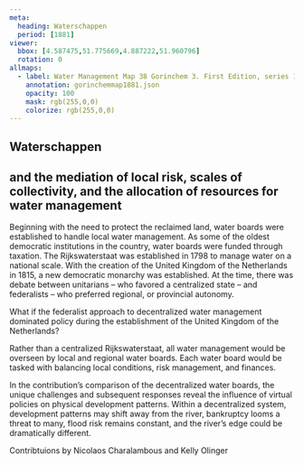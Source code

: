 ```yaml
---
meta:
  heading: Waterschappen
  period: [1881]
viewer:
  bbox: [4.587475,51.775669,4.887222,51.960796]
  rotation: 0
allmaps:
  - label: Water Management Map 38 Gorinchem 3. First Edition, series 1, 1881. 690 x 555 mm. Scale 1:10000. Rijkswaterstaat.
    annotation: gorinchemmap1881.json
    opacity: 100
    mask: rgb(255,0,0)
    colorize: rgb(255,0,0)
---
```


## Waterschappen

## and the mediation of local risk, scales of collectivity, and the allocation of resources for water management


Beginning with the need to protect the  reclaimed land, water boards were established to handle local water management. As some of the oldest democratic institutions in the country, water boards were funded through taxation. The Rijkswaterstaat was established in 1798 to manage water on a national scale. With the creation of the United Kingdom of the Netherlands in 1815, a new democratic monarchy was established. At the time, there was debate between unitarians – who favored a centralized state – and federalists – who preferred regional, or provincial autonomy. 

What if the federalist approach to decentralized water management dominated policy during the establishment of the United Kingdom of the Netherlands? 

Rather than a centralized Rijkswaterstaat, all water management would be overseen by local and regional water boards. Each water board would be tasked with balancing local conditions, risk management, and finances. 

In the contribution’s comparison of the decentralized water boards, the unique challenges and subsequent responses reveal the influence of virtual policies on physical development patterns. Within a decentralized system, development patterns may shift away from the river, bankruptcy looms a threat to many, flood risk remains constant, and the river’s edge could be dramatically different. 


Contribtuions by Nicolaos Charalambous and Kelly Olinger
